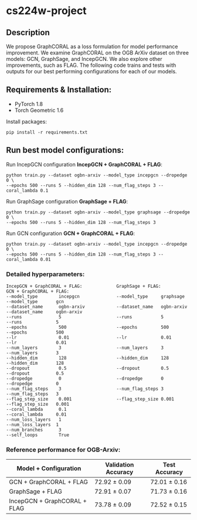 # cs224w-project

## Description
We propose GraphCORAL as a loss formulation for model performance improvement. 
We examine GraphCORAL on the OGB ArXiv dataset on three models: GCN, GraphSage, and IncepGCN. 
We also explore other improvements, such as FLAG. The following code trains and tests with outputs for our best performing configurations for each of our models.

## Requirements & Installation:
* PyTorch 1.8
* Torch Geometric 1.6

Install packages:
```
pip install -r requirements.txt
```

## Run best model configurations:
Run IncepGCN configuration **IncepGCN + GraphCORAL + FLAG**:
```
python train.py --dataset ogbn-arxiv --model_type incepgcn --dropedge 0 \
--epochs 500 --runs 5 --hidden_dim 128 --num_flag_steps 3 --coral_lambda 0.1 
```

Run GraphSage configuration **GraphSage + FLAG**:
```
python train.py --dataset ogbn-arxiv --model_type graphsage --dropedge 0 \
--epochs 500 --runs 5 --hidden_dim 128 --num_flag_steps 3 
```

Run GCN configuration **GCN + GraphCORAL + FLAG**:
```
python train.py --dataset ogbn-arxiv --model_type incepgcn --dropedge 0 \
--epochs 500 --runs 5 --hidden_dim 128 --num_flag_steps 3 --coral_lambda 0.01 
```


### Detailed hyperparameters:
```
IncepGCN + GraphCORAL + FLAG:             GraphSage + FLAG:              GCN + GraphCORAL + FLAG:
--model_type        incepgcn              --model_type     graphsage     --model_type       gcn                   
--dataset_name      ogbn-arxiv            --dataset_name   ogbn-arxiv    --dataset_name     ogbn-arxiv               
--runs              5                     --runs           5             --runs             5
--epochs            500                   --epochs         500           --epochs           500 
--lr                0.01                  --lr             0.01          --lr               0.01 
--num_layers        3                     --num_layers     3             --num_layers       3
--hidden_dim        128                   --hidden_dim     128           --hidden_dim       128
--dropout           0.5                   --dropout        0.5           --dropout          0.5
--dropedge          0                     --dropedge       0             --dropedge         0 
--num_flag_steps    3                     --num_flag_steps 3             --num_flag_steps   3 
--flag_step_size    0.001                 --flag_step_size 0.001         --flag_step_size   0.001 
--coral_lambda      0.1                                                  --coral_lambda     0.01 
--num_loss_layers   1                                                    --num_loss_layers  1 
--num_branches      3           
--self_loops        True          
```

 
### Reference performance for OGB-Arxiv:
| Model + Configuration      | Validation Accuracy | Test Accuracy |
| ----------- | ----------- | ----------- | 
| GCN + GraphCORAL + FLAG   |  72.92 ± 0.09       | 72.01 ± 0.16 |
| GraphSage + FLAG   | 72.91 ± 0.07     | 71.73 ± 0.16 |
| IncepGCN + GraphCORAL + FLAG   | 73.78 ± 0.09   | 72.52 ± 0.15  |
 



